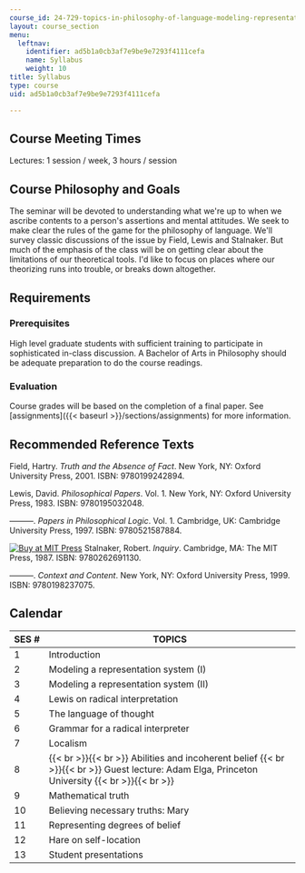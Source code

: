```yaml
---
course_id: 24-729-topics-in-philosophy-of-language-modeling-representation-spring-2009
layout: course_section
menu:
  leftnav:
    identifier: ad5b1a0cb3af7e9be9e7293f4111cefa
    name: Syllabus
    weight: 10
title: Syllabus
type: course
uid: ad5b1a0cb3af7e9be9e7293f4111cefa

---
```


Course Meeting Times
--------------------

Lectures: 1 session / week, 3 hours / session

Course Philosophy and Goals
---------------------------

The seminar will be devoted to understanding what we're up to when we ascribe contents to a person's assertions and mental attitudes. We seek to make clear the rules of the game for the philosophy of language. We'll survey classic discussions of the issue by Field, Lewis and Stalnaker. But much of the emphasis of the class will be on getting clear about the limitations of our theoretical tools. I'd like to focus on places where our theorizing runs into trouble, or breaks down altogether.

Requirements
------------

### Prerequisites

High level graduate students with sufficient training to participate in sophisticated in-class discussion. A Bachelor of Arts in Philosophy should be adequate preparation to do the course readings.

### Evaluation

Course grades will be based on the completion of a final paper. See [assignments]({{< baseurl >}}/sections/assignments) for more information.

Recommended Reference Texts
---------------------------

Field, Hartry. _Truth and the Absence of Fact_. New York, NY: Oxford University Press, 2001. ISBN: 9780199242894.

Lewis, David. _Philosophical Papers_. Vol. 1. New York, NY: Oxford University Press, 1983. ISBN: 9780195032048.

———. _Papers in Philosophical Logic_. Vol. 1. Cambridge, UK: Cambridge University Press, 1997. ISBN: 9780521587884.

[![Buy at MIT Press](https://ocwcms.mit.edu/images/mp_logo.gif)](https://mitpress.mit.edu/9780262691130) Stalnaker, Robert. _Inquiry_. Cambridge, MA: The MIT Press, 1987. ISBN: 9780262691130.

———. _Context and Content_. New York, NY: Oxford University Press, 1999. ISBN: 9780198237075.

Calendar
--------

| SES # | TOPICS |
| --- | --- |
| 1 | Introduction |
| 2 | Modeling a representation system (I) |
| 3 | Modeling a representation system (II) |
| 4 | Lewis on radical interpretation |
| 5 | The language of thought |
| 6 | Grammar for a radical interpreter |
| 7 | Localism |
| 8 |  {{< br >}}{{< br >}} Abilities and incoherent belief {{< br >}}{{< br >}} Guest lecture: Adam Elga, Princeton University {{< br >}}{{< br >}}  |
| 9 | Mathematical truth |
| 10 | Believing necessary truths: Mary |
| 11 | Representing degrees of belief |
| 12 | Hare on self-location |
| 13 | Student presentations